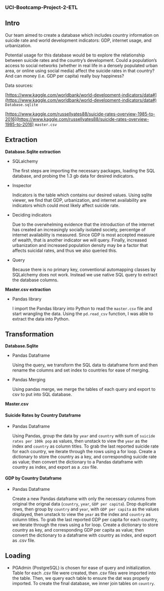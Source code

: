 ### UCI-Bootcamp-Project-2-ETL

## Intro

Our team aimed to create a database which includes country information on suicide rate and world development indicators: GDP, internet usage, and urbanization.

  

Potential usage for this database would be to explore the relationship between suicide rates and the country’s development. Could a population’s access to social networks (whether in real life in a densely populated urban area, or online using social media) affect the suicide rates in that country? And can money (i.e. GDP per capita) really buy happiness?

  

Data sources:

[https://www.kaggle.com/worldbank/world-development-indicators/data#](https://www.kaggle.com/worldbank/world-development-indicators/data#) `Database.sqlite`

[https://www.kaggle.com/russellyates88/suicide-rates-overview-1985-to-2016](https://www.kaggle.com/russellyates88/suicide-rates-overview-1985-to-2016) `master.csv`

## Extraction

**Database.Sqlite extraction**

 - SQLalchemy

	The first steps are importing the necessary packages, loading the SQL database, and probing the 1.3 gb data for desired indicators.

 - Inspector

	Indicators is the table which contains our desired values. Using sqlite viewer, we find that GDP, urbanization, and internet availability are indicators which could most likely affect suicide rate.
	

- Deciding indicators 

	Due to the overwhelming evidence that the introduction of the internet has created an increasingly socially isolated society, percentge of internet availability is measured. Since GDP is most accepted measure of wealth, that is another indicator we will query. Finally, increased urbanization and increased population density may be a factor that affects suicidal rates, and thus we also queried this.

- Query

	Because there is no primary key, conventional automapping classes by SQLalchemy does not work. Instead we use native SQL query to extract the database columns.

  

**Master.csv extraction**

- Pandas library
	
	I import the Pandas library into Python to read the `master.csv` file and start wrangling the data. Using the `pd.read_csv` function, I was able to extract the data into Python.

## Transformation

**Database.Sqlite**

 - Pandas Dataframe

	Using the query, we transform the SQL data to dataframe form and then rename the columns and set index to countries for ease of merging.

 - Pandas Merging

	Using pandas merge, we merge the tables of each query and export to csv to put into SQL database.

  

**Master.csv**

#### Suicide Rates by Country Dataframe

* Pandas Dataframe

	Using Pandas, group the data by `year` and `country` with sum of `suicide rates per 100k pop` as values, then unstack to view the `year` as the index and `country` as column titles. To grab the last reported suicide rate for each country, we iterate through the rows using a for loop. Create a dictionary to store the country as a key, and corresponding suicide rate as value; then convert the dictionary to a Pandas dataframe with country as index, and export as a .csv file.

#### GDP by Country Dataframe

* Pandas Dataframe

	Create a new Pandas dataframe with only the necessary columns from original the orignal data (`country`, `year`, `GDP per capita`). Drop duplicate rows, then group by `country` and `year`, with `GDP per capita` as the values displayed, then unstack to view the `year` as the index and `country` as column titles. To grab the last reported GDP per capita for each country, we iterate through the rows using a for loop. Create a dictionary to store country as key, and corresponding GDP per capita as value; then convert the dictionary to a dataframe with country as index, and export as .csv file.

## Loading

* PGAdmin (PostgreSQL) is chosen for ease of query and initialization. Table for each .csv file were created, then .csv files were imported into the table. Then, we query each table to ensure the dat was properly imported. To create the final database, we inner join tables on `country`.
